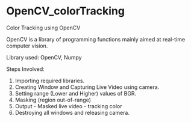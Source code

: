 # OpenCV_colorTracking
Color Tracking using OpenCV

OpenCV is a library of programming functions mainly aimed at real-time computer vision.

Library used:
   OpenCV,
   Numpy
   
Steps Involved:
1. Importing required libraries.
2. Creating Window and Capturing Live Video using camera.
3. Setting range (Lower and Higher) values of BGR.
4. Masking (region out-of-range)
5. Output - Masked live video - tracking color
6. Destroying all windows and releasing camera.
